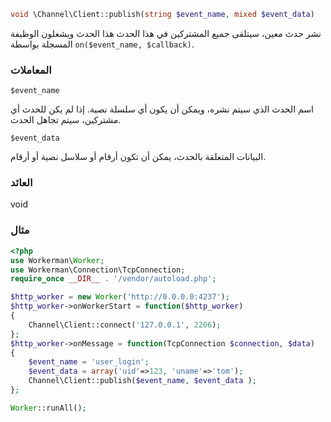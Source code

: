 ```php
void \Channel\Client::publish(string $event_name, mixed $event_data)
```
نشر حدث معين، سيتلقى جميع المشتركين في هذا الحدث هذا الحدث ويشغلون الوظيفة المسجلة بواسطة `on($event_name, $callback)`.

### المعاملات
 ``` $event_name ```

اسم الحدث الذي سيتم نشره، ويمكن أن يكون أي سلسلة نصية. إذا لم يكن للحدث أي مشتركين، سيتم تجاهل الحدث.

 ``` $event_data ```

البيانات المتعلقة بالحدث، يمكن أن تكون أرقام أو سلاسل نصية أو أرقام. 

### العائد
void

### مثال
```php
<?php
use Workerman\Worker;
use Workerman\Connection\TcpConnection;
require_once __DIR__ . '/vendor/autoload.php';

$http_worker = new Worker('http://0.0.0.0:4237');
$http_worker->onWorkerStart = function($http_worker)
{
    Channel\Client::connect('127.0.0.1', 2206);
};
$http_worker->onMessage = function(TcpConnection $connection, $data)
{
    $event_name = 'user_login';
    $event_data = array('uid'=>123, 'uname'=>'tom');
    Channel\Client::publish($event_name, $event_data );
};

Worker::runAll();
```
